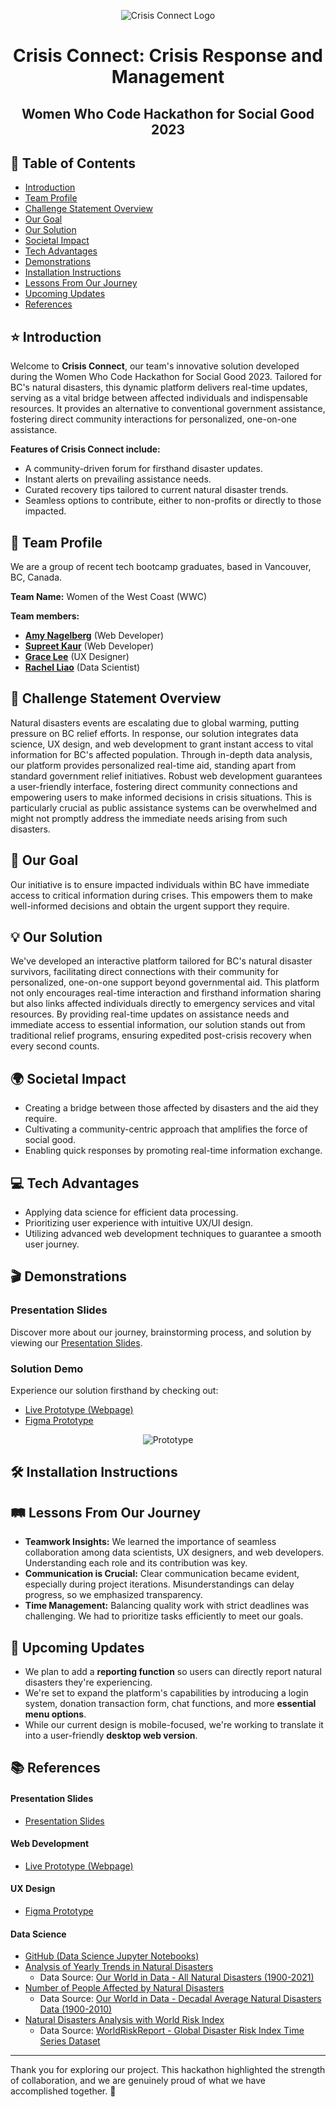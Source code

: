 <div align="center">
   
![Crisis Connect Logo](https://crisis-connect.amy-nagelberg.dev/images/misc/cover.jpg) 

# **Crisis Connect: Crisis Response and Management**
## **Women Who Code Hackathon for Social Good 2023**

</div>

## 📖 Table of Contents 
- [Introduction](#introduction)
- [Team Profile](#team-profile)
- [Challenge Statement Overview](#challenge-statement-overview)
- [Our Goal](#our-goal)
- [Our Solution](#our-solution)
- [Societal Impact](#societal-impact)
- [Tech Advantages](#tech-advantages)
- [Demonstrations](#demonstrations)
- [Installation Instructions](#installation-instructions)
- [Lessons From Our Journey](#lessons-from-our-journey)
- [Upcoming Updates](#upcoming-updates)
- [References](#references)

## ⭐️ Introduction
Welcome to **Crisis Connect**, our team's innovative solution developed during the Women Who Code Hackathon for Social Good 2023. Tailored for BC's natural disasters, this dynamic platform delivers real-time updates, serving as a vital bridge between affected individuals and indispensable resources. It provides an alternative to conventional government assistance, fostering direct community interactions for personalized, one-on-one assistance.

**Features of Crisis Connect include:**
- A community-driven forum for firsthand disaster updates.
- Instant alerts on prevailing assistance needs.
- Curated recovery tips tailored to current natural disaster trends.
- Seamless options to contribute, either to non-profits or directly to those impacted.

## 🤝 Team Profile

We are a group of recent tech bootcamp graduates, based in Vancouver, BC, Canada. 

**Team Name:** Women of the West Coast (WWC)

**Team members:**
- **[Amy Nagelberg](https://www.linkedin.com/in/amy-nagelberg/)** (Web Developer)
- **[Supreet Kaur](https://www.linkedin.com/in/kaur-supreet/)** (Web Developer)
- **[Grace Lee](https://www.linkedin.com/in/gracelee19/)** (UX Designer)
- **[Rachel Liao](https://www.linkedin.com/in/rachellliao/)** (Data Scientist)

## 🧐 Challenge Statement Overview
Natural disasters events are escalating due to global warming, putting pressure on BC relief efforts. In response, our solution integrates data science, UX design, and web development to grant instant access to vital information for BC's affected population. Through in-depth data analysis, our platform provides personalized real-time aid, standing apart from standard government relief initiatives. Robust web development guarantees a user-friendly interface, fostering direct community connections and empowering users to make informed decisions in crisis situations. This is particularly crucial as public assistance systems can be overwhelmed and might not promptly address the immediate needs arising from such disasters.

## 🎯 Our Goal
Our initiative is to ensure impacted individuals within BC have immediate access to critical information during crises. This empowers them to make well-informed decisions and obtain the urgent support they require.

## 💡 Our Solution
We've developed an interactive platform tailored for BC's natural disaster survivors, facilitating direct connections with their community for personalized, one-on-one support beyond governmental aid. This platform not only encourages real-time interaction and firsthand information sharing but also links affected individuals directly to emergency services and vital resources. By providing real-time updates on assistance needs and immediate access to essential information, our solution stands out from traditional relief programs, ensuring expedited post-crisis recovery when every second counts.

## 🌍 Societal Impact
- Creating a bridge between those affected by disasters and the aid they require.
- Cultivating a community-centric approach that amplifies the force of social good.
- Enabling quick responses by promoting real-time information exchange.

## 💻 Tech Advantages
- Applying data science for efficient data processing.
- Prioritizing user experience with intuitive UX/UI design.
- Utilizing advanced web development techniques to guarantee a smooth user journey.

## 🎬 Demonstrations

### Presentation Slides
Discover more about our journey, brainstorming process, and solution by viewing our [Presentation Slides](https://crisis-connect.amy-nagelberg.dev/presentation-slides.pdf).

### Solution Demo
Experience our solution firsthand by checking out:
- [Live Prototype (Webpage)](https://crisis-connect.amy-nagelberg.dev/)
- [Figma Prototype](https://www.figma.com/proto/VuuSnl5bDODjrCWxTXSYUL/WWCode-Hackathon-for-Social-Good-2023-%7C-Team-5-WWC-%7C-Crisis-Connect?page-id=0%3A1&type=design&node-id=1-319&viewport=392%2C575%2C0.12&t=4LYdro6bRX9jqsQc-1&scaling=scale-down&starting-point-node-id=1%3A319)

<div align="center">

![Prototype](https://crisis-connect.amy-nagelberg.dev/images/misc/iphone-12-pro-mockups.png)

</div>

## 🛠️ Installation Instructions



## 🛤️ Lessons From Our Journey
- **Teamwork Insights:** We learned the importance of seamless collaboration among data scientists, UX designers, and web developers. Understanding each role and its contribution was key.
- **Communication is Crucial:** Clear communication became evident, especially during project iterations. Misunderstandings can delay progress, so we emphasized transparency.
- **Time Management:** Balancing quality work with strict deadlines was challenging. We had to prioritize tasks efficiently to meet our goals.

## 🚀 Upcoming Updates
- We plan to add a **reporting function** so users can directly report natural disasters they're experiencing.
- We're set to expand the platform's capabilities by introducing a login system, donation transaction form, chat functions, and more **essential menu options**.
- While our current design is mobile-focused, we're working to translate it into a user-friendly **desktop web version**.

## 📚 References
#### Presentation Slides
- [Presentation Slides](https://crisis-connect.amy-nagelberg.dev/presentation-slides.pdf)

#### Web Development
- [Live Prototype (Webpage)](https://crisis-connect.amy-nagelberg.dev/)

#### UX Design
- [Figma Prototype](https://www.figma.com/proto/VuuSnl5bDODjrCWxTXSYUL/WWCode-Hackathon-for-Social-Good-2023-%7C-Team-5-WWC-%7C-Crisis-Connect?page-id=0%3A1&type=design&node-id=1-319&viewport=392%2C575%2C0.12&t=4LYdro6bRX9jqsQc-1&scaling=scale-down&starting-point-node-id=1%3A319)

#### Data Science
- [GitHub (Data Science Jupyter Notebooks)](https://github.com/anagelberg/crisis-response/tree/main/public/data-analysis)
- [Analysis of Yearly Trends in Natural Disasters](https://crisis-connect.amy-nagelberg.dev/data-analysis/yearly-trends)
     - Data Source: [Our World in Data - All Natural Disasters (1900-2021)](https://www.kaggle.com/datasets/brsdincer/all-natural-disasters-19002021-eosdis)
- [Number of People Affected by Natural Disasters](https://crisis-connect.amy-nagelberg.dev/data-analysis/people-affected)
     - Data Source: [Our World in Data - Decadal Average Natural Disasters Data (1900-2010)](https://www.kaggle.com/datasets/shubamsumbria/decadal-avg-natural-disasters-data-1900-2010)
- [Natural Disasters Analysis with World Risk Index](https://crisis-connect.amy-nagelberg.dev/data-analysis/world-risk-index-natural-disasters.html)
     - Data Source: [WorldRiskReport - Global Disaster Risk Index Time Series Dataset](https://www.kaggle.com/datasets/tr1gg3rtrash/global-disaster-risk-index-time-series-dataset)


---

Thank you for exploring our project. This hackathon highlighted the strength of collaboration, and we are genuinely proud of what we have accomplished together. 🎉
